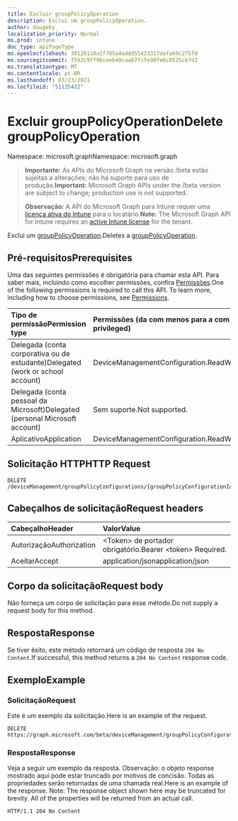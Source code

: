 ```yaml
---
title: Excluir groupPolicyOperation
description: Exclui um groupPolicyOperation.
author: dougeby
localization_priority: Normal
ms.prod: intune
doc_type: apiPageType
ms.openlocfilehash: 3012b110a1f705a4addd55423317dafa69c275f0
ms.sourcegitcommit: f592c9ff96ceeb40caa67fcfe90fe6c8525cb7d2
ms.translationtype: MT
ms.contentlocale: pt-BR
ms.lasthandoff: 03/23/2021
ms.locfileid: "51135422"
---
```

# <a name="delete-grouppolicyoperation"></a><span data-ttu-id="51f15-103">Excluir groupPolicyOperation</span><span class="sxs-lookup"><span data-stu-id="51f15-103">Delete groupPolicyOperation</span></span>

<span data-ttu-id="51f15-104">Namespace: microsoft.graph</span><span class="sxs-lookup"><span data-stu-id="51f15-104">Namespace: microsoft.graph</span></span>

> <span data-ttu-id="51f15-105">**Importante:** As APIs do Microsoft Graph na versão /beta estão sujeitas a alterações; não há suporte para uso de produção.</span><span class="sxs-lookup"><span data-stu-id="51f15-105">**Important:** Microsoft Graph APIs under the /beta version are subject to change; production use is not supported.</span></span>

> <span data-ttu-id="51f15-106">**Observação:** A API do Microsoft Graph para Intune requer uma [licença ativa do Intune](https://go.microsoft.com/fwlink/?linkid=839381) para o locatário.</span><span class="sxs-lookup"><span data-stu-id="51f15-106">**Note:** The Microsoft Graph API for Intune requires an [active Intune license](https://go.microsoft.com/fwlink/?linkid=839381) for the tenant.</span></span>

<span data-ttu-id="51f15-107">Exclui um [groupPolicyOperation](../resources/intune-grouppolicy-grouppolicyoperation.md).</span><span class="sxs-lookup"><span data-stu-id="51f15-107">Deletes a [groupPolicyOperation](../resources/intune-grouppolicy-grouppolicyoperation.md).</span></span>

## <a name="prerequisites"></a><span data-ttu-id="51f15-108">Pré-requisitos</span><span class="sxs-lookup"><span data-stu-id="51f15-108">Prerequisites</span></span>
<span data-ttu-id="51f15-p101">Uma das seguintes permissões é obrigatória para chamar esta API. Para saber mais, incluindo como escolher permissões, confira [Permissões](/graph/permissions-reference).</span><span class="sxs-lookup"><span data-stu-id="51f15-p101">One of the following permissions is required to call this API. To learn more, including how to choose permissions, see [Permissions](/graph/permissions-reference).</span></span>

|<span data-ttu-id="51f15-111">Tipo de permissão</span><span class="sxs-lookup"><span data-stu-id="51f15-111">Permission type</span></span>|<span data-ttu-id="51f15-112">Permissões (da com menos para a com mais privilégios)</span><span class="sxs-lookup"><span data-stu-id="51f15-112">Permissions (from least to most privileged)</span></span>|
|:---|:---|
|<span data-ttu-id="51f15-113">Delegada (conta corporativa ou de estudante)</span><span class="sxs-lookup"><span data-stu-id="51f15-113">Delegated (work or school account)</span></span>|<span data-ttu-id="51f15-114">DeviceManagementConfiguration.ReadWrite.All</span><span class="sxs-lookup"><span data-stu-id="51f15-114">DeviceManagementConfiguration.ReadWrite.All</span></span>|
|<span data-ttu-id="51f15-115">Delegada (conta pessoal da Microsoft)</span><span class="sxs-lookup"><span data-stu-id="51f15-115">Delegated (personal Microsoft account)</span></span>|<span data-ttu-id="51f15-116">Sem suporte.</span><span class="sxs-lookup"><span data-stu-id="51f15-116">Not supported.</span></span>|
|<span data-ttu-id="51f15-117">Aplicativo</span><span class="sxs-lookup"><span data-stu-id="51f15-117">Application</span></span>|<span data-ttu-id="51f15-118">DeviceManagementConfiguration.ReadWrite.All</span><span class="sxs-lookup"><span data-stu-id="51f15-118">DeviceManagementConfiguration.ReadWrite.All</span></span>|

## <a name="http-request"></a><span data-ttu-id="51f15-119">Solicitação HTTP</span><span class="sxs-lookup"><span data-stu-id="51f15-119">HTTP Request</span></span>
<!-- {
  "blockType": "ignored"
}
-->
``` http
DELETE /deviceManagement/groupPolicyConfigurations/{groupPolicyConfigurationId}/definitionValues/{groupPolicyDefinitionValueId}/presentationValues/{groupPolicyPresentationValueId}/presentation/definition/definitionFile/microsoft.graph.groupPolicyUploadedDefinitionFile/groupPolicyOperations/{groupPolicyOperationId}
```

## <a name="request-headers"></a><span data-ttu-id="51f15-120">Cabeçalhos de solicitação</span><span class="sxs-lookup"><span data-stu-id="51f15-120">Request headers</span></span>
|<span data-ttu-id="51f15-121">Cabeçalho</span><span class="sxs-lookup"><span data-stu-id="51f15-121">Header</span></span>|<span data-ttu-id="51f15-122">Valor</span><span class="sxs-lookup"><span data-stu-id="51f15-122">Value</span></span>|
|:---|:---|
|<span data-ttu-id="51f15-123">Autorização</span><span class="sxs-lookup"><span data-stu-id="51f15-123">Authorization</span></span>|<span data-ttu-id="51f15-124">&lt;Token&gt; de portador obrigatório.</span><span class="sxs-lookup"><span data-stu-id="51f15-124">Bearer &lt;token&gt; Required.</span></span>|
|<span data-ttu-id="51f15-125">Aceitar</span><span class="sxs-lookup"><span data-stu-id="51f15-125">Accept</span></span>|<span data-ttu-id="51f15-126">application/json</span><span class="sxs-lookup"><span data-stu-id="51f15-126">application/json</span></span>|

## <a name="request-body"></a><span data-ttu-id="51f15-127">Corpo da solicitação</span><span class="sxs-lookup"><span data-stu-id="51f15-127">Request body</span></span>
<span data-ttu-id="51f15-128">Não forneça um corpo de solicitação para esse método.</span><span class="sxs-lookup"><span data-stu-id="51f15-128">Do not supply a request body for this method.</span></span>

## <a name="response"></a><span data-ttu-id="51f15-129">Resposta</span><span class="sxs-lookup"><span data-stu-id="51f15-129">Response</span></span>
<span data-ttu-id="51f15-130">Se tiver êxito, este método retornará um código de resposta `204 No Content`.</span><span class="sxs-lookup"><span data-stu-id="51f15-130">If successful, this method returns a `204 No Content` response code.</span></span>

## <a name="example"></a><span data-ttu-id="51f15-131">Exemplo</span><span class="sxs-lookup"><span data-stu-id="51f15-131">Example</span></span>

### <a name="request"></a><span data-ttu-id="51f15-132">Solicitação</span><span class="sxs-lookup"><span data-stu-id="51f15-132">Request</span></span>
<span data-ttu-id="51f15-133">Este é um exemplo da solicitação.</span><span class="sxs-lookup"><span data-stu-id="51f15-133">Here is an example of the request.</span></span>
``` http
DELETE https://graph.microsoft.com/beta/deviceManagement/groupPolicyConfigurations/{groupPolicyConfigurationId}/definitionValues/{groupPolicyDefinitionValueId}/presentationValues/{groupPolicyPresentationValueId}/presentation/definition/definitionFile/microsoft.graph.groupPolicyUploadedDefinitionFile/groupPolicyOperations/{groupPolicyOperationId}
```

### <a name="response"></a><span data-ttu-id="51f15-134">Resposta</span><span class="sxs-lookup"><span data-stu-id="51f15-134">Response</span></span>
<span data-ttu-id="51f15-p102">Veja a seguir um exemplo da resposta. Observação: o objeto response mostrado aqui pode estar truncado por motivos de concisão. Todas as propriedades serão retornadas de uma chamada real.</span><span class="sxs-lookup"><span data-stu-id="51f15-p102">Here is an example of the response. Note: The response object shown here may be truncated for brevity. All of the properties will be returned from an actual call.</span></span>
``` http
HTTP/1.1 204 No Content
```




